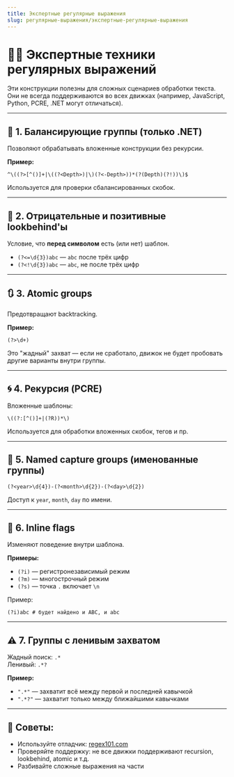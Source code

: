 ```yaml
---
title: Экспертные регулярные выражения
slug: регулярные-выражения/экспертные-регулярные-выражения
---
```

# 🧙‍♂️ Экспертные техники регулярных выражений

Эти конструкции полезны для сложных сценариев обработки текста. Они не всегда поддерживаются во всех движках (например, JavaScript, Python, PCRE, .NET могут отличаться).

---

## 🧬 1. Балансирующие группы (только .NET)

Позволяют обрабатывать вложенные конструкции без рекурсии.

**Пример:**

```regex
^\((?>[^()]+|\((?<Depth>)|\)(?<-Depth>))*(?(Depth)(?!))\)$
```

Используется для проверки сбалансированных скобок.

---

## 🧠 2. Отрицательные и позитивные lookbehind'ы

Условие, что **перед символом** есть (или нет) шаблон.

- `(?<=\d{3})abc` — `abc` после трёх цифр
- `(?<!\d{3})abc` — `abc`, не после трёх цифр

---

## 🔃 3. Atomic groups

Предотвращают backtracking.

**Пример:**

```regex
(?>\d+)
```

Это "жадный" захват — если не сработало, движок не будет пробовать другие варианты внутри группы.

---

## 🌀 4. Рекурсия (PCRE)

Вложенные шаблоны:

```regex
\((?:[^()]+|(?R))*\)
```

Используется для обработки вложенных скобок, тегов и пр.

---

## 🧾 5. Named capture groups (именованные группы)

```regex
(?<year>\d{4})-(?<month>\d{2})-(?<day>\d{2})
```

Доступ к `year`, `month`, `day` по имени.

---

## 📌 6. Inline flags

Изменяют поведение внутри шаблона.

**Примеры:**

- `(?i)` — регистронезависимый режим
- `(?m)` — многострочный режим
- `(?s)` — точка `.` включает `\n`

Пример:

```regex
(?i)abc # будет найдено и ABC, и abc
```

---

## ⚠️ 7. Группы с ленивым захватом

Жадный поиск: `.*`  
Ленивый: `.*?`

**Пример:**

- `".*"` — захватит всё между первой и последней кавычкой
- `".*?"` — захватит только между ближайшими кавычками

---

## 🧠 Советы:

- Используйте отладчик: [regex101.com](https://regex101.com/)
- Проверяйте поддержку: не все движки поддерживают recursion, lookbehind, atomic и т.д.
- Разбивайте сложные выражения на части
